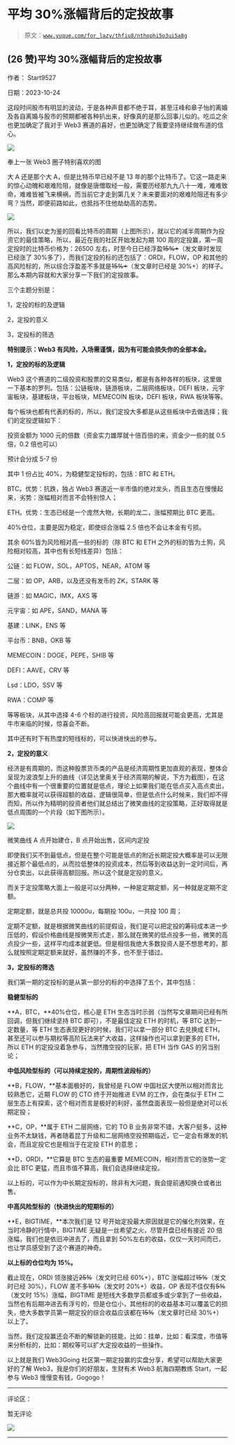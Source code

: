 # 平均 30%涨幅背后的定投故事

> 原文：[`www.yuque.com/for_lazy/thfiu8/nthophi5o3ui5a8g`](https://www.yuque.com/for_lazy/thfiu8/nthophi5o3ui5a8g)

## (26 赞)平均 30%涨幅背后的定投故事

作者： Start9527

日期：2023-10-24

这段时间股市有明显的波动，于是各种声音都不绝于耳，甚至汪峰和章子怡的离婚及各自离婚与股市的预期都被各种扒出来，好像真的是那么回事儿似的。吃瓜之余也更加确定了我对于 Web3 赛道的喜好，也更加确定了我要坚持继续做布道的信心。

![](img/6b5cf6990085fe76da79d2be11a34591.png)

奉上一张 Web3 圈子特别喜欢的图

大 A 还是那个大 A，但是比特币早已经不是 13 年的那个比特币了。它这一路走来的惊心动魄和艰难险阻，就像是唐僧取经一般，需要历经那九九八十一难，难难致命，难难皆被飞来横祸，而当前它才走到第几关？未来要面对的艰难险阻还有多少弯？当然，即便前路如此，也抵挡不住他劫劫高的态势。

![](img/e195c6254f489799f785638cca4ca34d.png)

所以，我们以史为鉴的回看比特币的周期（上图所示），就以它的减半周期作为投资它的最佳策略，所以，最近在我的社区开始发起为期 100 周的定投赢，第一周定投时的比特币价格为：26500 左右，时至今日已经浮盈~~15%+~~（发文章时发现已经涨了 30%多了），而我们定投的标的还包括了：ORDI，FLOW，OP 和其他的高风险标的，所以综合浮盈差不多就是~~15%+~~（发文章时已经是 30%+）的样子。那么本期内容就和大家分享一下我们的定投故事。

三个主题分别是：

1，定投的标的及逻辑

2，定投的意义

3，定投标的筛选

**特别提示：Web3 有风险，入场需谨慎，因为有可能会损失你的全部本金。**

**1，定投的标的及逻辑**

Web3 这个赛道的二级投资和股票的交易类似，都是有各种各样的板块，这里做一下基本的罗列。包括：公链板块，链游板块，二层网络板块，DEFI 板块，元宇宙板块，基建板块，平台板块，MEMECOIN 板块，DEFI 板块，RWA 板块等等。

每个板块也都有代表的标的，所以，我们定投大多都是从这些板块中去做选择；我们的定投逻辑如下：

投资金额为 1000 元的倍数（资金实力雄厚就十倍百倍的来，资金少一些的就 0.5 倍，0.2 倍也可以）

预计会分成 5-7 份

其中 1 份占比 40%，为稳健型定投标的，包括：BTC 和 ETH。

BTC。优势：抗跌，独占 Web3 赛道近一半市值的绝对龙头，而且生态在慢慢起来，劣势：涨幅相对而言不会特别惊人；

ETH。优势：生态已经是一个庞然大物，长期的龙二，涨幅预期比 BTC 更高。

40%仓位，主要是因为稳定，即使综合涨幅 2.5 倍也不会让本金有亏损。

其余 60%皆为风险相对高一些的标的（除 BTC 和 ETH 之外的标的皆为土狗，风险相对较高，其中也有长短线差异）包括：

公链：如 FLOW，SOL，APTOS，NEAR，ATOM 等

二层：如 OP，ARB，以及还没有发币的 ZK，STARK 等

链游：如 MAGIC，IMX，AXS 等

元宇宙：如 APE，SAND，MANA 等

基建：LINK，ENS 等

平台币：BNB，OKB 等

MEMECOIN：DOGE，PEPE，SHIB 等

DEFI：AAVE，CRV 等

Lsd：LDO，SSV 等

RWA：COMP 等

等等板块，从其中选择 4-6 个标的进行投资，风险高回报就可能会更高，尤其是牛市来临的时候，惊喜会不断。

其中还有时下有热度的短线标的，可以快进快出的参与。

**2，定投的意义**

经济是有周期的，而这种股票货币类的产品是经济周期性更加直观的表现，整体会呈现为波浪型上升的曲线（详见达里奥关于经济周期的解说，下方为截图），在这个曲线中有一个很重要的位置就是低点，理论上如果我们能在低点买入高点卖出，那大概率就可以获得超额的收益，逻辑很简单，但是低点什么时候来，我们却不得而知，所以作为精明的投资者他们就总结出了微笑曲线的定投策略，正好取得就是低点周围的一个片段（如下图所示）。

![](img/464ca9162d1274aa7c726b5af95a3d7c.png)

微笑曲线 A 点开始建仓，B 点开始出售，区间内定投

即使我们买不到最低点，但是在整个可能是低点的附近长期定投大概率是可以无限接近那个最低点的，从而拉低整体的投资成本，然后等到收益达到一定时间后，再分仓卖出，以此获得高额回报。所以这个就是定投的意义。

而关于定投策略大面上一般是可以分两种，一种是定期定额，另一种就是定期不定额。

定期定额，就是总共投 10000u，每期投 100u，一共投 100 周；

定期不定额，就是根据微笑曲线的前提假设，我们是可以把定投的筹码成本进一步压低的，假设价格曲线是按微笑形式走，那么就在微笑的低点投多一些，微笑的高点投少一些，这样平均成本就更低。但是相信我绝大多数投资人是不想思考的，那么就按照定期定额来就好，虽然赚的不多，也不至于错过。

**3，定投标的筛选**

我们第一期的定投标的是从第一部分的标的中选择了五个，其中包括：

**稳健型标的**

**A，BTC，**40%仓位，核心是 ETH 生态当时示弱（当然写文章期间已经有所回调，但我们继续坚持 BTC 即可），不是最佳定投 ETH 的时机，等 BTC 达到一定数量，等 ETH 生态表现更好的时候，我们可以拿一部分 BTC 去兑换成 ETH，甚至还可以参与期权等高阶玩法来扩大收益，这样操作也可以拿到更多的 ETH，所以 ETH 的定投没着急参与，当然撸空投的玩家，把 ETH 当作 GAS 的另当别论；

**中低风险型标的（可以持续定投的，周期性波段标的）**

**B，FLOW，**基本面极好的，我曾经是 FLOW 中国社区大使所以相对而言比较熟悉它，近期 FLOW 的 CTO 终于开始推进 EVM 的工作，会在类似于 ETH 二层生态上有探索，这个相对而言是极好的利好，虽然盘面表现一般但是绝对可以长期定投；

**C，OP，**属于 ETH 二层网络，它的 TO B 业务非常不错，大客户挺多，这种业务不太缺钱，再者随着昆丁升级和二层网络空投预期临近，它一定会有爆发的机会，而且定投它也是相当于在定投 ETH 的意思；

**D，ORDI，**它算是 BTC 生态的最重要 MEMECOIN，相对而言它的涨势一定会比 BTC 更猛，而且市值不算高，我们会选择继续定投。

以上标的，可以作为中长期定投标的，除非有大问题，我会提前通知换仓或者出售。

**中高风险型标的（快进快出的短期标的）**

**E，BIGTIME，**本次我们是 12 号开始定投最大原因就是它的催化剂效果，在当时冷静的行情中，BIGTIME 无疑是一丝希望之火，尽管开盘已经有接近 20 倍涨幅，我们也是依旧冲进去了，而且拿到 50%左右的收益，仅仅一天时间而已，也让学员感受到了这个赛道的神奇。

**以上标的仓位均为 15%。**

截止现在，ORDI 领涨接近~~25%~~（发文时已经 60%+），BTC 涨幅超过~~15%~~（发文时已经 30%），FLOW 差不多~~10%~~（发文时 20%+）收益，OP 表现不佳仅有~~5%~~（发文时 15%）涨幅，BIGTIME 是短线大多数学员都或多或少拿到了一些收益，当然也有后期冲进去有浮亏的，但是仓位小，其他标的的收益基本可以覆盖它的损失，绝大多数学员第一期定投的综合收益应该都在~~15%~~（发文章时已经 30%+）以上了。

当然，我们定投赢还会不断的解锁新的技能，比如：挂单，比如：看深度，市值等来分析标的，比如：期权等可以扩大定投收益的一些操作。

以上就是我们 Web3Going 社区第一期定投赢的实盘分享，希望可以帮助大家更好的了解 Web3，我是你们的好朋友，生财有术 Web3 航海四期教练 Start，一起参与 Web3 慢慢变有钱，Gogogo！

* * *

评论区：

暂无评论

![](img/1c37d505930596d12a88ab23e11aa07a.png)

* * *